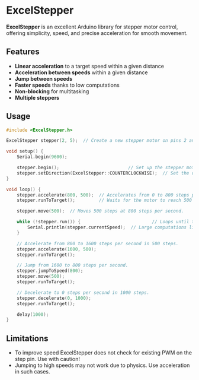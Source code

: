 # ExcelStepper

**ExcelStepper** is an excellent Arduino library for stepper motor control, offering simplicity, speed, and precise acceleration for smooth movement.


## Features
- **Linear acceleration** to a target speed within a given distance
- **Acceleration between speeds** within a given distance
- **Jump between speeds**
- **Faster speeds** thanks to low computations
- **Non-blocking** for multitasking
- **Multiple steppers**


## Usage
``` cpp
#include <ExcelStepper.h>

ExcelStepper stepper(2, 5);  // Create a new stepper motor on pins 2 and 5.

void setup() {
    Serial.begin(9600);

    stepper.begin();                          // Set up the stepper motor.
    stepper.setDirection(ExcelStepper::COUNTERCLOCKWISE);  // Set the direction of the motor.
}

void loop() {
    stepper.accelerate(800, 500);  // Accelerates from 0 to 800 steps per second in 500 steps.
    stepper.runToTarget();         // Waits for the motor to reach 500 steps.

    stepper.move(500);  // Moves 500 steps at 800 steps per second.

    while (!stepper.run()) {                           // Loops until the motor has reached the target position.
        Serial.println(stepper.currentSpeed);  // Large computations like serial prints may slow down the motor.
    }

    // Accelerate from 800 to 1600 steps per second in 500 steps.
    stepper.accelerate(1600, 500);
    stepper.runToTarget();

    // Jump from 1600 to 800 steps per second.
    stepper.jumpToSpeed(800);
    stepper.move(500);
    stepper.runToTarget();

    // Decelerate to 0 steps per second in 1000 steps.
    stepper.decelerate(0, 1000);
    stepper.runToTarget();

    delay(1000);
}
```

## Limitations
- To improve speed ExcelStepper does not check for existing PWM on the step pin. Use with caution!
- Jumping to high speeds may not work due to physics. Use acceleration in such cases.